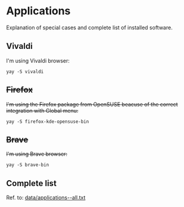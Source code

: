 # Applications
Explanation of special cases and complete list of installed software.

## Vivaldi
I'm using Vivaldi browser:
```
yay -S vivaldi
```

## ~~Firefox~~
~~I'm using the Firefox package from OpenSUSE beacuse of the correct integration with Global menu:~~
```
yay -S firefox-kde-opensuse-bin
```

## ~~Brave~~
~~I'm using Brave browser:~~
```
yay -S brave-bin
```

## Complete list
Ref. to: [data/applications--all.txt](https://github.com/mirkobrombin/myarchlinux/blob/master/data/applications--all.txt)
